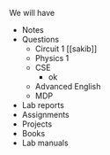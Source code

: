 We will have

- Notes
- Questions
	- Circuit 1 [[sakib]]
	- Physics 1
	- CSE
		- ok
	- Advanced English
	- MDP
- Lab reports
- Assignments 
- Projects
- Books
- Lab manuals